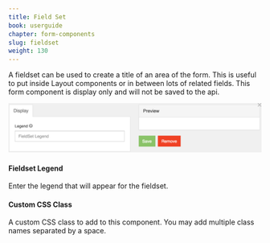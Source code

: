 ```yaml
---
title: Field Set
book: userguide
chapter: form-components
slug: fieldset
weight: 130
---
```

A fieldset can be used to create a title of an area of the form. This is useful to put inside Layout components or in between lots of related fields. This form component is display only and will not be saved to the api.

![](/assets/img/fieldset.png)

#### Fieldset Legend

Enter the legend that will appear for the fieldset.

#### Custom CSS Class

A custom CSS class to add to this component. You may add multiple class names separated by a space.

